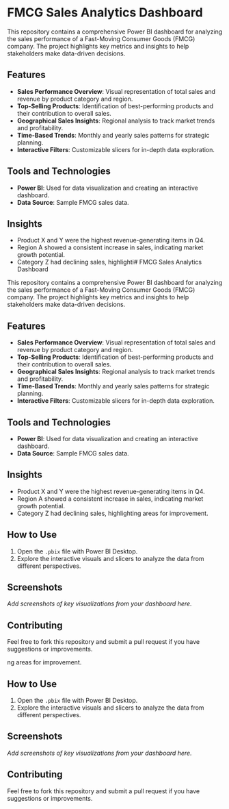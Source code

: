 # FMCG Sales Analytics Dashboard

This repository contains a comprehensive Power BI dashboard for analyzing the sales performance of a Fast-Moving Consumer Goods (FMCG) company. The project highlights key metrics and insights to help stakeholders make data-driven decisions.

## Features

- **Sales Performance Overview**: Visual representation of total sales and revenue by product category and region.
- **Top-Selling Products**: Identification of best-performing products and their contribution to overall sales.
- **Geographical Sales Insights**: Regional analysis to track market trends and profitability.
- **Time-Based Trends**: Monthly and yearly sales patterns for strategic planning.
- **Interactive Filters**: Customizable slicers for in-depth data exploration.

## Tools and Technologies

- **Power BI**: Used for data visualization and creating an interactive dashboard.
- **Data Source**: Sample FMCG sales data.

## Insights

- Product X and Y were the highest revenue-generating items in Q4.
- Region A showed a consistent increase in sales, indicating market growth potential.
- Category Z had declining sales, highlighti# FMCG Sales Analytics Dashboard

This repository contains a comprehensive Power BI dashboard for analyzing the sales performance of a Fast-Moving Consumer Goods (FMCG) company. The project highlights key metrics and insights to help stakeholders make data-driven decisions.

## Features

- **Sales Performance Overview**: Visual representation of total sales and revenue by product category and region.
- **Top-Selling Products**: Identification of best-performing products and their contribution to overall sales.
- **Geographical Sales Insights**: Regional analysis to track market trends and profitability.
- **Time-Based Trends**: Monthly and yearly sales patterns for strategic planning.
- **Interactive Filters**: Customizable slicers for in-depth data exploration.

## Tools and Technologies

- **Power BI**: Used for data visualization and creating an interactive dashboard.
- **Data Source**: Sample FMCG sales data.

## Insights

- Product X and Y were the highest revenue-generating items in Q4.
- Region A showed a consistent increase in sales, indicating market growth potential.
- Category Z had declining sales, highlighting areas for improvement.

## How to Use

1. Open the `.pbix` file with Power BI Desktop.
2. Explore the interactive visuals and slicers to analyze the data from different perspectives.

## Screenshots

_Add screenshots of key visualizations from your dashboard here._

## Contributing

Feel free to fork this repository and submit a pull request if you have suggestions or improvements.


ng areas for improvement.

## How to Use

1. Open the `.pbix` file with Power BI Desktop.
2. Explore the interactive visuals and slicers to analyze the data from different perspectives.

## Screenshots

_Add screenshots of key visualizations from your dashboard here._

## Contributing

Feel free to fork this repository and submit a pull request if you have suggestions or improvements.



